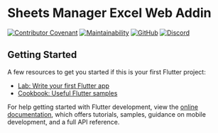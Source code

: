 # Sheets Manager Excel Web Addin

[![Contributor Covenant](https://img.shields.io/badge/Contributor%20Covenant-v2.0%20adopted-ff69b4.svg)](CODE_OF_CONDUCT.md)
[![Maintainability](https://api.codeclimate.com/v1/badges/2d9fa9ef8b8d987b3545/maintainability)](https://codeclimate.com/github/xsoulspace/sheets_manager_excel_addin/maintainability)
[![GitHub](https://img.shields.io/github/license/xsoulspace/sheets_manager_excel_addin)](LICENSE)
[![Discord](https://img.shields.io/discord/696688204476055592)](https://discord.gg/y54DpJwmAn)

## Getting Started

A few resources to get you started if this is your first Flutter project:

- [Lab: Write your first Flutter app](https://docs.flutter.dev/get-started/codelab)
- [Cookbook: Useful Flutter samples](https://docs.flutter.dev/cookbook)

For help getting started with Flutter development, view the
[online documentation](https://docs.flutter.dev/), which offers tutorials,
samples, guidance on mobile development, and a full API reference.
